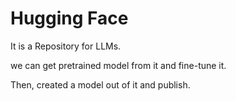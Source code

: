 # Hugging Face

It is a Repository for LLMs.

we can get pretrained model from it and fine-tune it.

Then, created a model out of it and publish.